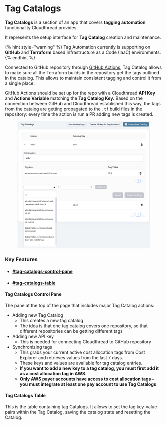 # Tag Catalogs

**Tag Catalogs** is a section of an app that covers **tagging automation** functionality Cloudthread provides.

It represents the setup interface for **Tag Catalog** creation and maintenance.

{% hint style="warning" %}
Tag Automation currently is supporting on **GitHub** and **Terraform** based Infrastructure as a Code (IaaC) environments.
{% endhint %}

Connected to GitHub repository through [GitHub Actions](https://docs.github.com/en/actions), Tag Catalog allows to make sure all the Terraform builds in the repository get the tags outlined in the catalog. This allows to maintain consistent tagging and control it from a single place.

GitHub Actions should be set up for the repo with a Cloudthread  **API Key** and **Actions Variable** matching the **Tag Catalog Key.** Based on the connection between GitHub and Cloudthread established this way, the tags from the catalog are getting propagated to the `.tf` build files in the repository: every time the action is run a PR adding new tags is created.

<figure><img src="../../.gitbook/assets/image (1).png" alt=""><figcaption></figcaption></figure>

### Key Features

* #### [#tag-catalogs-control-pane](tag-catalogs.md#tag-catalogs-control-pane "mention")
* #### [#tag-catalogs-table](tag-catalogs.md#tag-catalogs-table "mention")

#### Tag Catalogs Control Pane

The pane at the top of the page that includes major Tag Catalog actions:

* Adding new Tag Catalog
  * This creates a new tag catalog
  * The idea is that one tag catalog covers one repository, so that different repositories can be getting different tags
* Adding new API key
  * This is needed for connecting Cloudthread to GitHub repository
* Synchronizing tags
  * This grabs your current active cost allocation tags from Cost Explorer and retrieves values from the last 7 days. 
  * These keys and values are available for tag catalog entries.
  * **If you want to add a new key to a tag catalog, you must first add it as a cost allocation tag in AWS.**
  * **Only AWS payer accounts have access to cost allocation tags - you must integrate at least one pay account to use Tag Catalogs**

#### Tag Catalogs Table

This is the table containing tag Catalogs. It allows to set the tag key-value pairs within the Tag Catalog, saving the catalog state and resetting the Catalog.
